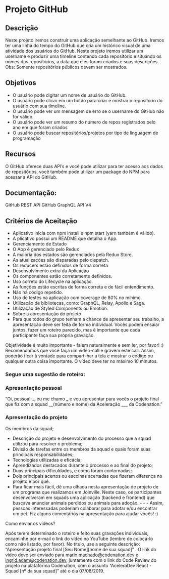 # Projeto GitHub

## Descrição

Neste projeto iremos construir uma aplicação semelhante ao GitHub. Iremos ter uma linha do tempo do GitHub que cria um histórico visual de uma atividade dos usuários do GitHub. Neste projeto iremos utilizar um username e produzir uma timeline contendo cada repositório e situando os nomes dos repositórios, a data que eles foram criados e suas descrições. Obs: Somente repositórios públicos devem ser mostrados.

## Objetivos

- O usuário pode digitar um nome de usuário do GitHub.
- O usuário pode clicar em um botão para criar e mostrar o repositório do usuário com sua timeline.
- O usuário pode ver um mensagem de erro se o username do GitHub não for válido.
- O usuário pode ver um resumo do número de repos registrados pelo ano em que foram criados
- O usuário pode buscar repositórios/projetos por tipo de linguagem de programação

## Recursos

O GitHub oferece duas API’s e você pode utilizar para ter acesso aos dados de repositórios, você também pode utilizar um package do NPM para acessar a API do GitHub.

## Documentação:

GitHub REST API GitHub GraphQL API V4

## Critérios de Aceitação

- Aplicativo inicia com npm install e npm start (yarn também é válido).
- A plicativo possui um README que detalha o App.
- Gerenciamento de Estado
- O App é gerenciado pelo Redux
- A maioria dos estados são gerenciados pela Redux Store.
- As atualizações são disparadas pelo dispatch.
- Os reducers estão definidos de forma correta
- Desenvolvimento extra da Aplicação
- Os componentes estão corretamente definidos.
- Uso correto do Lifecycle na aplicação.
- As funções estão escritas de forma correta e de fácil entendimento.
- Não há código repetido.
- Uso de testes na aplicação com coverage de 80% no mínimo.
- Utilização de bibliotecas, como: GraphQL, Relay, Apollo e Saga.
- Utilização de Styled Components ou Emotion.
- Sobre a apresentação do projeto
- Para que todos do grupo tenham a chance de apresentar seu trabalho, a apresentação deve ser feita de forma individual. Vocês podem ensaiar juntos, fazer um roteiro parecido, mas é importante que cada participante faça sua própria gravação.

Objetividade é muito importante - falem naturalmente e sem ler, por favor! :) Recomendamos que você faça um video-call e gravem este call. Assim, poderão ficar à vontade para compartilhar a tela e mostrar o código ou qualquer outra coisa importante. O vídeo deve ter no máximo 10 minutos.

### Segue uma sugestão de roteiro:

### Apresentação pessoal

“Oi, pessoal…, eu me chamo **\_** e vou apresentar para vocês o projeto final que fiz com a squad **\_\_**(número e nome) da Aceleração **\_\_\_** da Codenation.”

### Apresentação do projeto

Os membros da squad;

- Descrição do projeto e desenvolvimento do processo que a squad utilizou para resolver o problema;
- Divisão de tarefas entre os membros da squad e quais foram suas principais responsabilidades;
- Tecnologias utilizadas e eficácia;
- Aprendizados destacados durante o processo e ao final do projeto;
- Duas principais dificuldades, e como foram contornadas;
- Dois principais acertos ou escolhas acertadas que fizeram diferença no projeto e por quê.
- Para ficar mais fácil, dê uma olhada nesta apresentação de projeto de um programa que realizamos em Joinville. Neste caso, os participantes desenvolveram em squads uma aplicação (backend e frontend) que buscava anunciar animais perdidos ou animais para adoção. - - - Assim, pessoas interessadas poderiam colaborar para adotar e/ou encontrar um pet. Fiz alguns comentários na apresentação para ajudar vocês! :)

Como enviar os vídeos?

Após terem determinado o roteiro e feito suas gravações individuais, encaminhe por e-mail o link do vídeo no YouTube (lembre de colocá-lo como não listado, por favor). No título, use a seguinte descrição: “Apresentação projeto final [Seu Nome][nome de sua squad]” . O link do vídeo deve ser enviado para mario.machado@codenation.dev e ingrid.adam@codenation.dev, juntamente com o link do Code Review do projeto na plataforma Codenation, com o assunto “AceleraDev React - Squad [nº da sua squad]” até o dia 07/08/2019.
